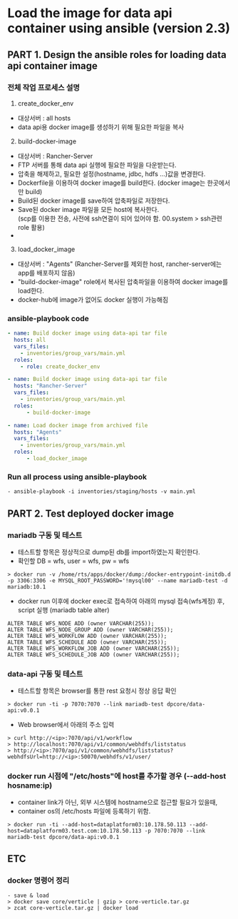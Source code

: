 # Load the image for data api container using ansible (version 2.3)

## PART 1. Design the ansible roles for loading data api container image

### 전체 작업 프로세스 설명
1. create_docker_env
 - 대상서버 : all hosts
 - data api용 docker image를 생성하기 위해 필요한 파일을 복사

2. build-docker-image
 - 대상서버 : Rancher-Server
 - FTP 서버를 통해 data api 실행에 필요한 파일을 다운받는다.
 - 압축을 해제하고, 필요한 설정(hostname, jdbc, hdfs ...)값을 변경한다.
 - Dockerfile을 이용하여 docker image를 build한다. (docker image는 한곳에서만 build)
 - Build된 docker image를 save하여 압축파일로 저장한다.
 - Save된 docker image 파일을 모든 host에 복사한다.  
   (scp를 이용한 전송, 사전에 ssh연결이 되어 있어야 함. 00.system > ssh관련 role 활용)
 -

3. load_docker_image
 - 대상서버 : "Agents" (Rancher-Server를 제외한 host, rancher-server에는 app를 배포하지 않음)
 - "build-docker-image" role에서 복사된 압축파일을 이용하여 docker image를 load한다.
 - docker-hub에 image가 없어도 docker 실행이 가능해짐

### ansible-playbook code

```yml
- name: Build docker image using data-api tar file
  hosts: all
  vars_files:
    - inventories/group_vars/main.yml
  roles:
    - role: create_docker_env

- name: Build docker image using data-api tar file
  hosts: "Rancher-Server"
  vars_files:
    - inventories/group_vars/main.yml
  roles:
      - build-docker-image

- name: Load docker image from archived file
  hosts: "Agents"
  vars_files:
    - inventories/group_vars/main.yml
  roles:
      - load_docker_image
```

### Run all process using ansible-playbook
```
- ansible-playbook -i inventories/staging/hosts -v main.yml
```


## PART 2. Test deployed docker image

### mariadb 구동 및 테스트
- 테스트할 항목은 정상적으로 dump된 db를 import하였는지 확인한다.
- 확인할 DB = wfs, user = wfs, pw = wfs
```
> docker run -v /home/rts/apps/docker/dump:/docker-entrypoint-initdb.d -p 3306:3306 -e MYSQL_ROOT_PASSWORD='!mysql00' --name mariadb-test -d mariadb:10.1
```

- docker run 이후에 docker exec로 접속하여 아래의 mysql 접속(wfs계정) 후, script 실행 (mariadb table alter)
```
ALTER TABLE WFS_NODE ADD (owner VARCHAR(255));
ALTER TABLE WFS_NODE_GROUP ADD (owner VARCHAR(255));
ALTER TABLE WFS_WORKFLOW ADD (owner VARCHAR(255));
ALTER TABLE WFS_SCHEDULE ADD (owner VARCHAR(255));
ALTER TABLE WFS_WORKFLOW_JOB ADD (owner VARCHAR(255));
ALTER TABLE WFS_SCHEDULE_JOB ADD (owner VARCHAR(255));
```


### data-api 구동 및 테스트
- 테스트할 항목은 browser를 통한 rest 요청시 정상 응답 확인
```
> docker run -ti -p 7070:7070 --link mariadb-test dpcore/data-api:v0.0.1
```
- Web browser에서 아래의 주소 입력
```
> curl http://<ip>:7070/api/v1/workflow
> http://localhost:7070/api/v1/common/webhdfs/liststatus
> http://<ip>:7070/api/v1/common/webhdfs/liststatus?webhdfsUrl=http://<ip>:50070/webhdfs/v1/user/
```


###  docker run 시점에 "/etc/hosts"에 host를 추가할 경우 (--add-host hosname:ip)
- container link가 아닌, 외부 시스템에 hostname으로 접근할 필요가 있을때,
- container os의 /etc/hosts 파일에 등록하기 위함.
```
> docker run -ti --add-host=dataplatform03:10.178.50.113 --add-host=dataplatform03.test.com:10.178.50.113 -p 7070:7070 --link mariadb-test dpcore/data-api:v0.0.1
```



## ETC
### docker 명령어 정리
```
- save & load
> docker save core/verticle | gzip > core-verticle.tar.gz
> zcat core-verticle.tar.gz | docker load
```
